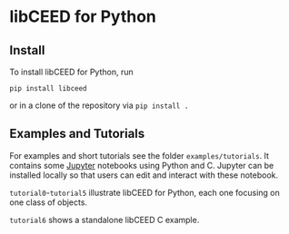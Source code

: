 # libCEED for Python

## Install

To install libCEED for Python, run

    pip install libceed

or in a clone of the repository via `pip install .`

## Examples and Tutorials

For examples and short tutorials see the folder `examples/tutorials`. It
contains some [Jupyter](https://jupyter.org/) notebooks using Python and C.
Jupyter can be installed locally so that users can edit and interact with these
notebook.

`tutorial0`-`tutorial5` illustrate libCEED for Python, each one focusing on one
class of objects.

`tutorial6` shows a standalone libCEED C example.
